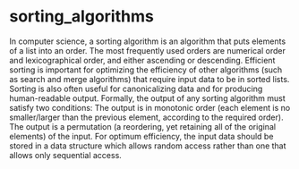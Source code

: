 # sorting_algorithms
In computer science, a sorting algorithm is an algorithm that puts elements of a list into an order. The most frequently used orders are numerical order and lexicographical order, and either ascending or descending. Efficient sorting is important for optimizing the efficiency of other algorithms (such as search and merge algorithms) that require input data to be in sorted lists. Sorting is also often useful for canonicalizing data and for producing human-readable output.
Formally, the output of any sorting algorithm must satisfy two conditions:
The output is in monotonic order (each element is no smaller/larger than the previous element, according to the required order).
The output is a permutation (a reordering, yet retaining all of the original elements) of the input.
For optimum efficiency, the input data should be stored in a data structure which allows random access rather than one that allows only sequential access.
